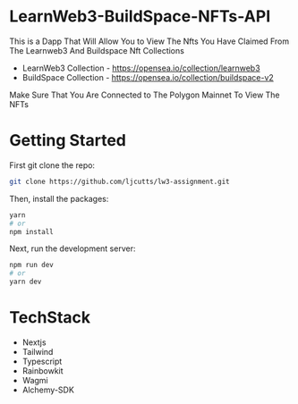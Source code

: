 # LearnWeb3-BuildSpace-NFTs-API

This is a Dapp That Will Allow You to View The Nfts You Have Claimed From The Learnweb3 And Buildspace Nft Collections

- LearnWeb3 Collection - https://opensea.io/collection/learnweb3
- BuildSpace Collection - https://opensea.io/collection/buildspace-v2

Make Sure That You Are Connected to The Polygon Mainnet To View The NFTs

# Getting Started

First git clone the repo:
```bash
git clone https://github.com/ljcutts/lw3-assignment.git
```

Then, install the packages:

```bash
yarn
# or
npm install
```

Next, run the development server:
```bash
npm run dev
# or
yarn dev
```  

# TechStack
- Nextjs
- Tailwind
- Typescript
- Rainbowkit
- Wagmi
- Alchemy-SDK
